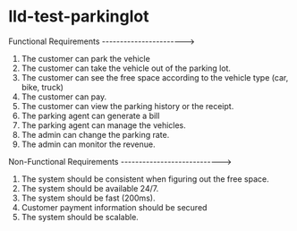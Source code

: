 # lld-test-parkinglot

Functional Requirements
----------------------->
1. The customer can park the vehicle
2. The customer can take the vehicle out of the parking lot.
3. The customer can see the free space according to the vehicle type (car, bike, truck)
4. The customer can pay.
5. The customer can view the parking history or the receipt.
6. The parking agent can generate a bill
7. The parking agent can manage the vehicles.
8. The admin can change the parking rate.
9. The admin can monitor the revenue.

Non-Functional Requirements
---------------------------->
1. The system should be consistent when figuring out the free space.
2. The system should be available 24/7.
3. The system should be fast (200ms).
4. Customer payment information should be secured
5. The system should be scalable.
